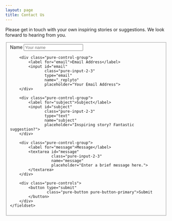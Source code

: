 ```yaml
---
layout: page
title: Contact Us
---
```

Please get in touch with your own inspiring stories or suggestions. We look forward to hearing from you.

<form class="pure-form pure-form-aligned"
        action="https://formspree.io/ieso.ethiopia@gmail.com"
        method="POST">
    <fieldset>
        <div class="pure-control-group">
            <label for="name">Name</label>
            <input id="name" 
                   class="pure-input-2-3" 
                   type="text" 
                   name="name" 
                   placeholder="Your name">
        </div>
        
        <div class="pure-control-group">
            <label for="email">Email Address</label>
            <input id="email" 
                   class="pure-input-2-3" 
                   type="email" 
                   name="_replyto" 
                   placeholder="Your Email Address">
        </div>
        
        <div class="pure-control-group">
            <label for="subject">Subject</label>
            <input id="subject" 
                   class="pure-input-2-3"
                   type="text" 
                   name="subject" 
                   placeholder="Inspiring story? Fantastic suggestion?">
        </div>
        
        <div class="pure-control-group">
            <label for="message">Message</label>
            <textarea id="message" 
                      class="pure-input-2-3"
                      name="message" 
                      placeholder="Enter a brief message here.">
            </textarea>
        </div>

        <div class="pure-controls">
            <button type="submit" 
                    class="pure-button pure-button-primary">Submit
            </button>
        </div>
    </fieldset>
</form>